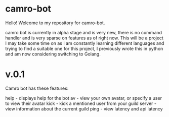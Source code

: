 # camro-bot

Hello! Welcome to my repository for camro-bot.

camro bot is currently in alpha stage and is very new, there is no command handler and is very sparse on features as of right now. This will be a project I may take some time on as I am constantly learning different languages and trying to find a suitable one for this project, I previously wrote this in python and am now considering switching to Golang.

# v.0.1
Camro bot has these features:

help - displays help for the bot
av - view your own avatar, or specify a user to view their avatar
kick - kick a mentioned user from your guild
server - view information about the current guild
ping - view latency and api latency
